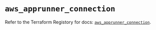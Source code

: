 # `aws_apprunner_connection`

Refer to the Terraform Registory for docs: [`aws_apprunner_connection`](https://www.terraform.io/docs/providers/aws/r/apprunner_connection).
